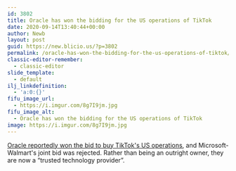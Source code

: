 ```yaml
---
id: 3802
title: Oracle has won the bidding for the US operations of TikTok
date: 2020-09-14T13:40:44+00:00
author: Newb
layout: post
guid: https://new.blicio.us/?p=3802
permalink: /oracle-has-won-the-bidding-for-the-us-operations-of-tiktok/
classic-editor-remember:
  - classic-editor
slide_template:
  - default
ilj_linkdefinition:
  - 'a:0:{}'
fifu_image_url:
  - https://i.imgur.com/8g7I9jm.jpg
fifu_image_alt:
  - Oracle has won the bidding for the US operations of TikTok
image: https://i.imgur.com/8g7I9jm.jpg
---
```

[Oracle reportedly won the bid to buy TikTok's US operations](https://www.cnbc.com/2020/09/14/oracle-confirms-deal-with-tiktok-owner-bytedance-to-become-trusted-technology-provider.html), and Microsoft-Walmart's joint bid was rejected. Rather than being an outright owner, they are now a “trusted technology provider”.